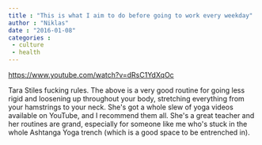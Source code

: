 ```yaml
---
title : "This is what I aim to do before going to work every weekday"
author : "Niklas"
date : "2016-01-08"
categories : 
 - culture
 - health
---
```


https://www.youtube.com/watch?v=dRsC1YdXqOc

Tara Stiles fucking rules. The above is a very good routine for going less rigid and loosening up throughout your body, stretching everything from your hamstrings to your neck. She's got a whole slew of yoga videos available on YouTube, and I recommend them all. She's a great teacher and her routines are grand, especially for someone like me who's stuck in the whole Ashtanga Yoga trench (which is a good space to be entrenched in).
